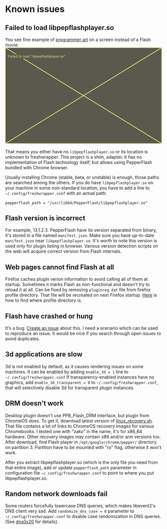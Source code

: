 # Known issues


## Failed to load libpepflashplayer.so

You see fine example of
[programmer art](http://en.wikipedia.org/wiki/Programmer_art)
on a screen instead of a Flash movie:
![missing libpepflashplayer.so](img-missing-pepflash.png)

That means you either have no `libpepflashplayer.so` or its location
is unknown to freshwrapper. This project is a shim, adapter. It has no
implementation of Flash technology itself, but allows using
PepperFlash bundled with Chrome browser.

Usually installing Chrome (stable, beta, or unstable) is enough, those
paths are searched among the others. If you do have
`libpepflashplayer.so` on your machine in some non-standard location,
you have to add a line to `~/.config/freshwrapper.conf` with an actual
path:
```
pepperflash_path = "/usr/lib64/PepperFlash/libpepflashplayer.so"
```

## Flash version is incorrect

For example, 13.1.2.3. PepperFlash have its version separated from
binary, it's stored in a file named `manifest.json`. Make sure you
have up-to-date `manifest.json` near `libpepflashplayer.so`. It's
worth to note this version is used only for plugin listing in
browser. Various version detection scripts on the web will acquire
correct version from Flash internals.


## Web pages cannot find Flash at all

Firefox caches plugin verion information to avoid calling all of them
at startup. Sometimes it marks Flash as non-functional and doesn't try
to reload it at all. Can be fixed by removing `pluginreg.dat` file
from firefox profile directory. That file will be recreated on next
Firefox startup.
[Here](https://support.mozilla.org/en-US/kb/profiles-where-firefox-stores-user-data)
is how to find where profile directory is.

## Flash have crashed or hung

It's a bug. [Create an issue](https://github.com/i-rinat/freshplayerplugin/issues)
about this. I need a scenario which can be used to reproduce an issue. It
would be nice if you search through open issues to avoid duplicates.

## 3d applications are slow

3d is not enabled by default, as it causes rendering issues on some machines.
It can be enabled by adding `enable_3d = 1` line to `~/.config/freshwrapper.conf`
If transparency-enabled instances have no graphics, add `enable_3d_transparent = 0`
to `~/.config/freshwrapper.conf`, that will selectively disable 3d for transparent
plugin instances.

## DRM doesn't work

Desktop plugin doesn't use PPB_Flash_DRM interface, but plugin from ChromeOS does.
To get it, download latest version of
[linux_recovery.sh](https://dl.google.com/dl/edgedl/chromeos/recovery/linux_recovery.sh).
That file contains a lot of links to ChromeOS recovery images for various Chromebooks.
I tested one with "zako" in the name, it's for x86_64 hardware. Other recovery images
may contain x86 and/or arm versions too. After download, find Flash player in
`/opt/google/chrome/pepper/` directory on partition 3. Partition have to be mounted
with "ro" flag, otherwise it won't work.

After you extract libpepflashplayer.so (which is the only file you need from that entire
image), add or update `pepperflash_path` parameter in configuration file
`~/.config/freshwrapper.conf` to point to where you put libpepflashplayer.so.

## Random network downloads fail

Some routers forcefully lowercase DNS queries, which makes libevent2's DNS client very
sad. Add `randomize_dns_case = 0` parameter to `~/.config/freshwrapper.conf` to disable
case randomization in DNS queries. (See
[dns0x20](https://tools.ietf.org/html/draft-vixie-dnsext-dns0x20-00) for details).
